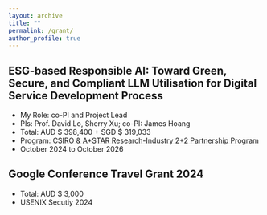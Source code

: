 ```yaml
---
layout: archive
title: ""
permalink: /grant/
author_profile: true
---
```

## <i class="fa fa-fw fa-copy"></i> ESG-based Responsible AI: Toward Green, Secure, and Compliant LLM Utilisation for Digital Service Development Process

<ul>
  
  <li> My Role: co-PI and Project Lead</li>
  <li> PIs: Prof. David Lo, Sherry Xu; co-PI: James Hoang</li>
  <li> Total: AUD $ 398,400 + SGD $ 319,033</li>
  <li> Program: <a href="https://www.a-star.edu.sg/Research/funding-opportunities/csiro-a-star-research-industry-2-2-partnership-program">CSIRO & A*STAR Research-Industry 2+2 Partnership Program</a></li>
  <li> October 2024 to October 2026</li>
</ul>

## <i class="fa fa-fw fa-copy"></i> Google Conference Travel Grant 2024

<ul>
  
  <li> Total: AUD $ 3,000</li>
  <li> USENIX Secutiy 2024</li>
</ul>
